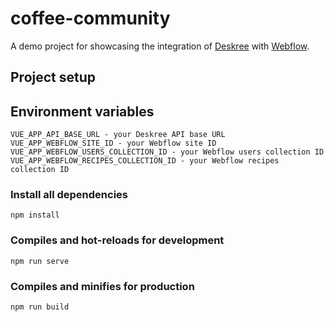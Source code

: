 # coffee-community

A demo project for showcasing the integration of [Deskree](https://deskree.com) with [Webflow](https://webflow.com).

## Project setup

## Environment variables
```
VUE_APP_API_BASE_URL - your Deskree API base URL
VUE_APP_WEBFLOW_SITE_ID - your Webflow site ID
VUE_APP_WEBFLOW_USERS_COLLECTION_ID - your Webflow users collection ID
VUE_APP_WEBFLOW_RECIPES_COLLECTION_ID - your Webflow recipes collection ID
```

### Install all dependencies

```
npm install
```

### Compiles and hot-reloads for development
```
npm run serve
```

### Compiles and minifies for production
```
npm run build
```
